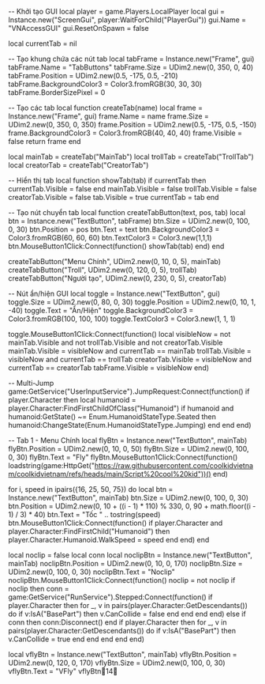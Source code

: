  -- Khởi tạo GUI local player = game.Players.LocalPlayer local gui = Instance.new("ScreenGui", player:WaitForChild("PlayerGui")) gui.Name = "VNAccessGUI" gui.ResetOnSpawn = false

local currentTab = nil

-- Tạo khung chứa các nút tab local tabFrame = Instance.new("Frame", gui) tabFrame.Name = "TabButtons" tabFrame.Size = UDim2.new(0, 350, 0, 40) tabFrame.Position = UDim2.new(0.5, -175, 0.5, -210) tabFrame.BackgroundColor3 = Color3.fromRGB(30, 30, 30) tabFrame.BorderSizePixel = 0

-- Tạo các tab local function createTab(name) local frame = Instance.new("Frame", gui) frame.Name = name frame.Size = UDim2.new(0, 350, 0, 350) frame.Position = UDim2.new(0.5, -175, 0.5, -150) frame.BackgroundColor3 = Color3.fromRGB(40, 40, 40) frame.Visible = false return frame end

local mainTab = createTab("MainTab") local trollTab = createTab("TrollTab") local creatorTab = createTab("CreatorTab")

-- Hiển thị tab local function showTab(tab) if currentTab then currentTab.Visible = false end mainTab.Visible = false trollTab.Visible = false creatorTab.Visible = false tab.Visible = true currentTab = tab end

-- Tạo nút chuyển tab local function createTabButton(text, pos, tab) local btn = Instance.new("TextButton", tabFrame) btn.Size = UDim2.new(0, 100, 0, 30) btn.Position = pos btn.Text = text btn.BackgroundColor3 = Color3.fromRGB(60, 60, 60) btn.TextColor3 = Color3.new(1,1,1) btn.MouseButton1Click:Connect(function() showTab(tab) end) end

createTabButton("Menu Chính", UDim2.new(0, 10, 0, 5), mainTab) createTabButton("Troll", UDim2.new(0, 120, 0, 5), trollTab) createTabButton("Người tạo", UDim2.new(0, 230, 0, 5), creatorTab)

-- Nút ẩn/hiện GUI local toggle = Instance.new("TextButton", gui) toggle.Size = UDim2.new(0, 80, 0, 30) toggle.Position = UDim2.new(0, 10, 1, -40) toggle.Text = "Ẩn/Hiện" toggle.BackgroundColor3 = Color3.fromRGB(100, 100, 100) toggle.TextColor3 = Color3.new(1, 1, 1)

toggle.MouseButton1Click:Connect(function() local visibleNow = not mainTab.Visible and not trollTab.Visible and not creatorTab.Visible mainTab.Visible = visibleNow and currentTab == mainTab trollTab.Visible = visibleNow and currentTab == trollTab creatorTab.Visible = visibleNow and currentTab == creatorTab tabFrame.Visible = visibleNow end)

-- Multi-Jump game:GetService("UserInputService").JumpRequest:Connect(function() if player.Character then local humanoid = player.Character:FindFirstChildOfClass("Humanoid") if humanoid and humanoid:GetState() ~= Enum.HumanoidStateType.Seated then humanoid:ChangeState(Enum.HumanoidStateType.Jumping) end end end)

-- Tab 1 - Menu Chính local flyBtn = Instance.new("TextButton", mainTab) flyBtn.Position = UDim2.new(0, 10, 0, 50) flyBtn.Size = UDim2.new(0, 100, 0, 30) flyBtn.Text = "Fly" flyBtn.MouseButton1Click:Connect(function() loadstring(game:HttpGet("https://raw.githubusercontent.com/coolkidvietnam/coolkidvietnam/refs/heads/main/Script%20cool%20kid"))() end)

for i, speed in ipairs({16, 25, 50, 75}) do local btn = Instance.new("TextButton", mainTab) btn.Size = UDim2.new(0, 100, 0, 30) btn.Position = UDim2.new(0, 10 + ((i - 1) * 110) % 330, 0, 90 + math.floor((i - 1) / 3) * 40) btn.Text = "Tốc " .. tostring(speed) btn.MouseButton1Click:Connect(function() if player.Character and player.Character:FindFirstChild("Humanoid") then player.Character.Humanoid.WalkSpeed = speed end end) end

local noclip = false local conn local noclipBtn = Instance.new("TextButton", mainTab) noclipBtn.Position = UDim2.new(0, 10, 0, 170) noclipBtn.Size = UDim2.new(0, 100, 0, 30) noclipBtn.Text = "Noclip" noclipBtn.MouseButton1Click:Connect(function() noclip = not noclip if noclip then conn = game:GetService("RunService").Stepped:Connect(function() if player.Character then for _, v in pairs(player.Character:GetDescendants()) do if v:IsA("BasePart") then v.CanCollide = false end end end end) else if conn then conn:Disconnect() end if player.Character then for _, v in pairs(player.Character:GetDescendants()) do if v:IsA("BasePart") then v.CanCollide = true end end end end end)

local vflyBtn = Instance.new("TextButton", mainTab) vflyBtn.Position = UDim2.new(0, 120, 0, 170) vflyBtn.Size = UDim2.new(0, 100, 0, 30) vflyBtn.Text = "VFly" vflyBtn14
